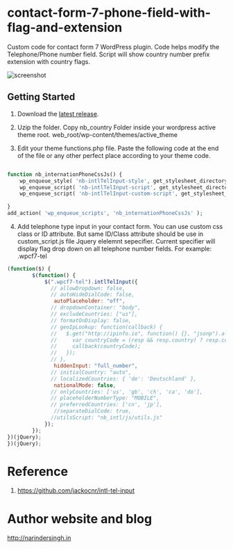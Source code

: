 # contact-form-7-phone-field-with-flag-and-extension
Custom code for contact form 7 WordPress plugin. Code helps modify the Telephone/Phone number field. Script will show country number prefix extension with country flags.

<img src="https://github.com/narinderbisht/contact-form-7-phone-field-with-flag-and-extension/blob/master/screenshot.png" alt="screenshot"/>

## Getting Started
1. Download the [latest release](https://github.com/narinderbisht/contact-form-7-phone-field-with-flag-and-extension/releases/latest).

2. Uzip the folder. Copy nb_country Folder inside your wordpress active theme root. web_root/wp-content/themes/active_theme

3. Edit your theme functions.php file. Paste the following code at the end of the file or any other perfect place according to your theme code.

```php

function nb_internationPhoneCssJs() {
    wp_enqueue_style( 'nb-intlTelInput-style', get_stylesheet_directory_uri() . '/nb_intl/css/intlTelInput.min.css' );
	wp_enqueue_script( 'nb-intlTelInput-script', get_stylesheet_directory_uri() . '/nb_intl/js/intlTelInput.min.js', array( 'jquery' ) );
	wp_enqueue_script( 'nb-intlTelInput-custom-script', get_stylesheet_directory_uri() . '/nb_intl/js/custom_script.js', array( 'jquery' ) );
    
}
add_action( 'wp_enqueue_scripts', 'nb_internationPhoneCssJs' );
```

4. Add telephone type input in your contact form. You can use custom css class or ID attribute. But same ID/Class attribute should be use in custom_script.js file Jquery elelemnt sepecifier. Current specifier will display flag drop down on all telephone number fields.
For example: .wpcf7-tel
```js
(function($) {
        $(function() {
            $(".wpcf7-tel").intlTelInput({
              // allowDropdown: false,
              // autoHideDialCode: false,
               autoPlaceholder: "off",
              // dropdownContainer: "body",
              // excludeCountries: ["us"],
              // formatOnDisplay: false,
              // geoIpLookup: function(callback) {
              //   $.get("http://ipinfo.io", function() {}, "jsonp").always(function(resp) {
              //     var countryCode = (resp && resp.country) ? resp.country : "";
              //     callback(countryCode);
              //   });
              // },
               hiddenInput: "full_number",
              // initialCountry: "auto",
              // localizedCountries: { 'de': 'Deutschland' },
               nationalMode: false,
              // onlyCountries: ['us', 'gb', 'ch', 'ca', 'do'],
              // placeholderNumberType: "MOBILE",
              // preferredCountries: ['cn', 'jp'],
               //separateDialCode: true,
              //utilsScript: "nb_intl/js/utils.js"
            });
        });
})(jQuery);
})(jQuery);
```

# Reference

1. https://github.com/jackocnr/intl-tel-input

# Author website and blog

http://narindersingh.in
